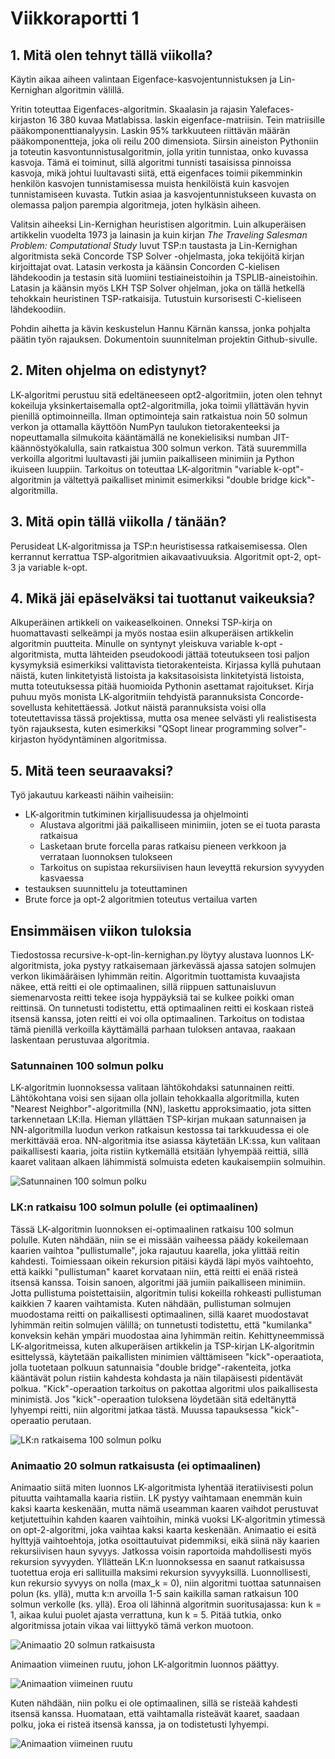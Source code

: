 # Viikkoraportti 1

## 1. Mitä olen tehnyt tällä viikolla?

Käytin aikaa aiheen valintaan Eigenface-kasvojentunnistuksen ja Lin-Kernighan algoritmin välillä.

Yritin toteuttaa Eigenfaces-algoritmin. Skaalasin ja rajasin Yalefaces-kirjaston 16 380 kuvaa Matlabissa. laskin eigenface-matriisin. Tein matriisille pääkomponenttianalyysin. Laskin 95% tarkkuuteen riittävän määrän pääkomponentteja, joka oli reilu 200 dimensiota. Siirsin aineiston Pythoniin ja toteutin kasvontunnistusalgoritmin, jolla yritin tunnistaa, onko kuvassa kasvoja. Tämä ei toiminut, sillä algoritmi tunnisti tasaisissa pinnoissa kasvoja, mikä johtui luultavasti siitä, että eigenfaces toimii pikemminkin henkilön kasvojen tunnistamisessa muista henkilöistä kuin kasvojen tunnistamiseen kuvasta. Tutkin asiaa ja kasvojentunnistukseen kuvasta on olemassa paljon parempia algoritmeja, joten hylkäsin aiheen.

Valitsin aiheeksi Lin-Kernighan heuristisen algoritmin. Luin alkuperäisen artikkelin vuodelta 1973 ja lainasin ja kuin kirjan _The Traveling Salesman Problem: Computational Study_ luvut TSP:n taustasta ja Lin-Kernighan algoritmista sekä Concorde TSP Solver -ohjelmasta, joka tekijöitä kirjan kirjoittajat ovat. Latasin verkosta ja käänsin Concorden C-kielisen lähdekoodin ja testasin sitä luomiini testiaineistoihin ja TSPLIB-aineistoihin. Latasin ja käänsin myös LKH TSP Solver ohjelman, joka on tällä hetkellä tehokkain heuristinen TSP-ratkaisija. Tutustuin kursorisesti C-kieliseen lähdekoodiin. 

Pohdin aihetta ja kävin keskustelun Hannu Kärnän kanssa, jonka pohjalta päätin työn rajauksen. Dokumentoin suunnitelman projektin Github-sivulle.    

## 2. Miten ohjelma on edistynyt?

LK-algoritmi perustuu sitä edeltäneeseen opt2-algoritmiin, joten olen tehnyt kokeiluja yksinkertaisemalla opt2-algoritmilla, joka toimii yllättävän hyvin pienillä optimoinneilla. Ilman optimointeja sain ratkaistua noin 50 solmun verkon ja ottamalla käyttöön NumPyn taulukon tietorakenteeksi ja nopeuttamalla silmukoita kääntämällä ne konekielisiksi numban JIT-käännöstyökalulla, sain ratkaistua 300 solmun verkon. Tätä suuremmilla verkoilla algoritmi luultavasti jäi jumiin paikalliseen minimiin ja Python ikuiseen luuppiin. Tarkoitus on toteuttaa LK-algoritmin "variable k-opt"-algoritmin ja vältettyä paikalliset minimit esimerkiksi "double bridge kick"-algoritmilla. 

## 3. Mitä opin tällä viikolla / tänään?

Perusideat LK-algoritmissa ja TSP:n heuristisessa ratkaisemisessa. Olen kerrannut kerrattua TSP-algoritmien aikavaativuuksia. Algoritmit opt-2, opt-3 ja variable k-opt. 

## 4. Mikä jäi epäselväksi tai tuottanut vaikeuksia? 

Alkuperäinen artikkeli on vaikeaselkoinen. Onneksi TSP-kirja on huomattavasti selkeämpi ja myös nostaa esiin alkuperäisen artikkelin algoritmin puutteita. Minulle on syntynyt yleiskuva variable k-opt -algoritmista, mutta lähteiden pseudokoodi jättää toteutukseen tosi paljon kysymyksiä esimerkiksi valittavista tietorakenteista. Kirjassa kyllä puhutaan näistä, kuten linkitetyistä listoista ja kaksitasoisista linkitetyistä listoista, mutta toteutuksessa pitää huomioida Pythonin asettamat rajoitukset. Kirja puhuu myös monista LK-algoritmiin tehdyistä parannuksista Concorde-sovellusta kehitettäessä. Jotkut näistä parannuksista voisi olla toteutettavissa tässä projektissa, mutta osa menee selvästi yli realistisesta työn rajauksesta, kuten esimerkiksi "QSopt linear programming solver"-kirjaston hyödyntäminen algoritmissa.

## 5. Mitä teen seuraavaksi?

Työ jakautuu karkeasti näihin vaiheisiin:
- LK-algoritmin tutkiminen kirjallisuudessa ja ohjelmointi
  - Alustava algoritmi jää paikalliseen minimiin, joten se ei tuota parasta ratkaisua
  - Lasketaan brute forcella paras ratkaisu pieneen verkkoon ja verrataan luonnoksen tulokseen    
  - Tarkoitus on supistaa rekursiivisen haun leveyttä rekursion syvyyden kasvaessa
- testauksen suunnittelu ja toteuttaminen
- Brute force ja opt-2 algoritmien toteutus vertailua varten

## Ensimmäisen viikon tuloksia

Tiedostossa recursive-k-opt-lin-kernighan.py löytyy alustava luonnos LK-algoritmista, joka pystyy ratkaisemaan järkevässä ajassa satojen solmujen verkon likimääräisen lyhimmän reitin. Algoritmin tuottamista kuvaajista näkee, että reitti ei ole optimaalinen, sillä riippuen sattunaisluvun siemenarvosta reitti tekee isoja hyppäyksiä tai se kulkee poikki oman reittinsä. On tunnetusti todistettu, että optimaalinen reitti ei koskaan risteä itsensä kanssa, joten reitti ei voi olla optimaalinen. Tarkoitus on todistaa tämä pienillä verkoilla käyttämällä parhaan tuloksen antavaa, raakaan laskentaan perustuvaa algoritmia. 

### Satunnainen 100 solmun polku

LK-algoritmin luonnoksessa valitaan lähtökohdaksi satunnainen reitti. Lähtökohtana voisi sen sijaan olla jollain tehokkaalla algoritmilla, kuten "Nearest Neighbor"-algoritmilla (NN), laskettu approksimaatio, jota sitten tarkennetaan LK:lla. Hieman yllättäen TSP-kirjan mukaan satunnaisen ja NN-algoritmilla luodun verkon ratkaisun kestossa tai tarkkuudessa ei ole merkittävää eroa. NN-algoritmia itse asiassa käytetään LK:ssa, kun valitaan paikallisesti kaaria, joita ristiin kytkemällä etsitään lyhyempää reittiä, sillä kaaret valitaan alkaen lähimmistä solmuista edeten kaukaisempiin solmuihin. 

![Satunnainen 100 solmun polku](/kuvat/random_tour.png)

### LK:n ratkaisu 100 solmun polulle (ei optimaalinen)

Tässä LK-algoritmin luonnoksen ei-optimaalinen ratkaisu 100 solmun polulle. Kuten nähdään, niin se ei missään vaiheessa päädy kokeilemaan kaarien vaihtoa "pullistumalle", joka rajautuu kaarella, joka ylittää reitin kahdesti. Toimiessaan oikein rekursion pitäisi käydä läpi myös vaihtoehto, että kaikki "pullistuman" kaaret korvataan niin, että reitti ei enää risteä itsensä kanssa. Toisin sanoen, algoritmi jää jumiin paikalliseen minimiin. Jotta pullistuma poistettaisiin, algoritmin tulisi kokeilla rohkeasti pullistuman kaikkien 7 kaaren vaihtamista. Kuten nähdään, pullistuman solmujen muodostama reitti on paikallisesti optimaalinen, sillä kaaret muodostavat lyhimmän reitin solmujen välillä; on tunnetusti todistettu, että "kumilanka" konveksin kehän ympäri muodostaa aina lyhimmän reitin. Kehittyneemmissä LK-algoritmeissa, kuten alkuperäisen artikkelin ja TSP-kirjan LK-algoritmin esittelyssä, käytetään paikallisten minimien välttämiseen "kick"-operaatiota, jolla tuotetaan polkuun satunnaisia "double bridge"-rakenteita, jotka kääntävät polun ristiin kahdesta kohdasta ja näin tilapäisesti pidentävät polkua. "Kick"-operaation tarkoitus on pakottaa algoritmi ulos paikallisesta minimistä. Jos "kick"-operaation tuloksena löydetään sitä edeltänyttä lyhyempi reitti, niin algoritmi jatkaa tästä. Muussa tapauksessa "kick"-operaatio perutaan. 

![LK:n ratkaisema 100 solmun polku](/kuvat/lk-k-depth-1.png)

### Animaatio 20 solmun ratkaisusta (ei optimaalinen)

Animaatio siitä miten luonnos LK-algoritmista lyhentää iteratiivisesti polun pituutta vaihtamalla kaaria ristiin. LK pystyy vaihtamaan enemmän kuin kaksi kaarta keskenään, mutta nämä useamman kaaren vaihdot perustuvat ketjutettuihin kahden kaaren vaihtoihin, minkä vuoksi LK-algoritmin ytimessä on opt-2-algoritmi, joka vaihtaa kaksi kaarta keskenään. Animaatio ei esitä hylttyjä vaihtoehtoja, jotka osoittautuivat pidemmiksi, eikä siinä näy kaarien rekursiivisen haun syvyys. Jatkossa voisin raportoida mahdollisesti myös rekursion syvyyden. Yllätteän LK:n luonnoksessa en saanut ratkaisussa tuotettua eroja eri sallituilla maksimi rekursion syvyyksillä. Luonnollisesti, kun rekursio syvyys on nolla (max_k = 0), niin algoritmi tuottaa satunnaisen polun (ks. yllä), mutta k:n arvoilla 1-5 sain kaikilla saman ratkaisun 100 solmun verkolle (ks. yllä). Eroa oli lähinnä algoritmin suoritusajassa: kun k = 1, aikaa kului puolet ajasta verrattuna, kun k = 5. Pitää tutkia, onko algoritmissa jotain vikaa vai liittyykö tämä verkon muotoon. 

![Animaatio 20 solmun ratkaisusta](/kuvat/lk_tsp.gif)

Animaation viimeinen ruutu, johon LK-algoritmin luonnos päättyy. 

![Animaation viimeinen ruutu](/kuvat/animation.png)

Kuten nähdään, niin polku ei ole optimaalinen, sillä se risteää kahdesti itsensä kanssa. Huomataan, että vaihtamalla risteävät kaaret, saadaan polku, joka ei risteä itsensä kanssa, ja on todistetusti lyhyempi.  

![Animaation viimeinen ruutu](/kuvat/animation_double_bridge.png)


